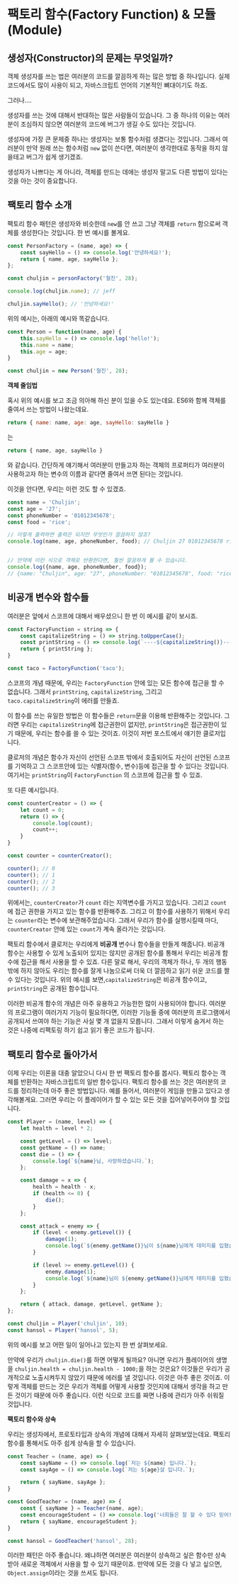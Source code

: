 # 팩토리 함수(Factory Function) & 모듈(Module)

## 생성자(Constructor)의 문제는 무엇일까?

객체 생성자를 쓰는 법은 여러분의 코드를 깔끔하게 하는 많은 방법 중 하나입니다. 실제 코드에서도 많이 사용이 되고, 자바스크립트 언어의 기본적인 뼈대이기도 하죠.

그러나....

생성자를 쓰는 것에 대해서 반대하는 많은 사람들이 있습니다. 그 중 하나의 이유는 여러분이 조심하지 않으면 여러분의 코드에 버그가 생길 수도 있다는 것입니다.

생성자에 가장 큰 문제중 하나는 생성자는 보통 함수처럼 생겼다는 것입니다. 그래서 여러분이 만약 원래 쓰는 함수처럼 `new` 없이 쓴다면, 여러분이 생각한대로 동작을 하지 않을테고 버그가 쉽게 생기겠죠.

생성자가 나쁘다는 게 아니라, 객체를 만드는 데에는 생성자 말고도 다른 방법이 있다는 것을 아는 것이 중요합니다. 

## 팩토리 함수 소개

팩토리 함수 패턴은 생성자와 비슷한데 `new`를 안 쓰고 그냥 객체를 `return` 함으로써 객체를 생성한다는 것입니다. 한 번 예시를 볼게요.

```javascript
const PersonFactory = (name, age) => {
    const sayHello = () => console.log('안녕하세요!');
    return { name, age, sayHello };
};

const chuljin = personFactory('철진', 28);

console.log(chuljin.name); // jeff

chuljin.sayHello(); // '안녕하세요!'
```

위의 예시는, 아래의 예시와 똑같습니다.

```javascript
const Person = function(name, age) {
    this.sayHello = () => console.log('hello!');
    this.name = name;
    this.age = age;
}

const chuljin = new Person('철진', 28);
```

**객체 줄임법**

혹시 위의 예시를 보고 조금 의아해 하신 분이 있을 수도 있는데요. ES6와 함께 객체를 줄여서 쓰는 방법이 나왔는데요. 

```javascript
return { name: name, age: age, sayHello: sayHello }
```

는

```javascript
return { name, age, sayHello }
```

와 같습니다. 간단하게 얘기해서 여러분이 만들고자 하는 객체의 프로퍼티가 여러분이 사용하고자 하는 변수의 이름과 같다면 줄여서 쓰면 된다는 것입니다.

이것을 안다면, 우리는 이런 것도 할 수 있겠죠.

```javascript
const name = 'Chuljin';
const age = '27';
const phoneNumber = '01012345678';
const food = 'rice';

// 이렇게 출력하면 출력은 되지만 무엇인가 깔끔하지 않죠?
console.log(name, age, phoneNumber, food); // Chuljin 27 01012345678 rice


// 만약에 이런 식으로 객체로 반환한다면, 훨씬 깔끔하게 볼 수 있습니다.
console.log({name, age, phoneNumber, food});
// {name: "Chuljin", age: "27", phoneNumber: "01012345678", food: "rice"}
```

## 비공개 변수와 함수들

여러분은 앞에서 스코프에 대해서 배우셨으니 한 번 이 예시를 같이 보시죠.

```javascript
const FactoryFunction = string => {
    const capitalizeString = () => string.toUpperCase();
    const printString = () => console.log(`----${capitalizeString()}----`);
    return { printString };
}

const taco = FactoryFunction('taco');
```

스코프의 개념 때문에, 우리는 `FactoryFunction` 안에 있는 모든 함수에 접근을 할 수 없습니다. 그래서 `printString`, `capitalizeString`, 그리고 `taco.capitalizeString`이 에러를 만들죠.

이 함수를 쓰는 유일한 방법은 이 함수들은 `return`문을 이용해 반환해주는 것입니다. 그러면 우리는 `capitalizeString`에 접근권한이 없지만, `printString`은 접근권한이 있기 때문에, 우리는 함수를 쓸 수 있는 것이죠. 이것이 저번 포스트에서 얘기한 클로저입니다.

클로저의 개념은 함수가 자신이 선언된 스코프 밖에서 호출되어도 자신이 선언된 스코프를 기억하고 그 스코프안에 있는 식별자(함수, 변수)등에 접근을 할 수 있다는 것입니다. 여기서는 `printString`이 `FactoryFunction` 의 스코프에 접근을 할 수 있죠.

또 다른 예시입니다.

```javascript
const counterCreator = () => {
    let count = 0;
    return () => {
        console.log(count);
        count++;
    }
}

const counter = counterCreator();

counter(); // 0
counter(); // 1
counter(); // 2
counter(); // 3
```

위에서는, `counterCreator`가 `count` 라는 지역변수를 가지고 있습니다. 그리고 `count`에 접근 권한을 가지고 있는 함수를 반환해주죠. 그리고 이 함수를 사용하기 위해서 우리는 `counter`라는 변수에 보관해주었습니다. 그래서 우리가 함수를 실행시킬때 마다, `counterCreator` 안에 있는 `count`가 계속 올라가는 것입니다.

팩토리 함수에서 클로저는 우리에게 **비공개** 변수나 함수들을 만들게 해줍니다. 비공개 함수는 사용할 수 있게 노출되어 있지는 않지만 공개된 함수를 통해서 우리는 비공개 함수에 접근을 해서 사용을 할 수 있죠. 다른 말로 해서, 우리의 객체가 하나, 두 개의 행동밖에 하지 않아도 우리는 함수를 잘게 나눔으로써 더욱 더 깔끔하고 읽기 쉬운 코드를 짤 수 있다는 것입니다. 위의 예시를 보면,`capitalizeString`은 비공개 함수이고, `printString`은 공개된 함수입니다.

이러한 비공개 함수의 개념은 아주 유용하고 가능한한 많이 사용되어야 합니다. 여러분의 프로그램이 여러가지 기능이 필요하다면, 이러한 기능들 중에 여러분의 프로그램에서 공개되서 쓰여야 하는 기능은 사실 몇 개 없을지 모릅니다. 그래서 이렇게 숨겨서 하는 것은 나중에 리팩토링 하기 쉽고 읽기 좋은 코드가 됩니다.

## 팩토리 함수로 돌아가서

이제 우리는 이론을 대충 알았으니 다시 한 번 팩토리 함수를 봅시다. 팩토리 함수는 객체를 반환하는 자바스크립트의 일반 함수입니다. 팩토리 함수를 쓰는 것은 여러분의 코드를 정리하는데 아주 좋은 방법입니다. 예를 들어서, 여러분이 게임을 만들고 있다고 생각해볼게요. 그러면 우리는 이 플레이어가 할 수 있는 모든 것을 집어넣어주어야 할 것입니다.

```javascript
const Player = (name, level) => {
    let health = level * 2;

    const getLevel = () => level;
    const getName = () => name;
    const die = () => {
        console.log(`${name}님, 사망하셨습니다.`);
    };

    const damage = x => {
        health = health - x;
        if (health <= 0) {
            die();
        }
    };

    const attack = enemy => {
        if (level < enemy.getLevel()) {
            damage(1);
            console.log(`${enemy.getName()}님이 ${name}님에게 데미지를 입혔습니다.`);
        }

        if (level >= enemy.getLevel()) {
            enemy.damage(1);
            console.log(`${name}님이 ${enemy.getName()}님에게 데미지를 입혔습니다.`);
        }
    };

    return { attack, damage, getLevel, getName };
};

const chuljin = Player('chuljin', 10);
const hansol = Player('hansol', 5);
```

위의 예시를 보고 어떤 일이 일어나고 있는지 한 번 살펴보세요.

만약에 우리가 `chuljin.die()`를 하면 어떻게 될까요? 아니면 우리가 플레이어의 생명을 `chuljin.health = chuljin.health - 1000;`을 하는 것은요? 이것들은 우리가 공개적으로 노출시켜두지 않았기 때문에 에러를 낼 것입니다. 이것은 아주 좋은 것이죠. 이렇게 객체를 만드는 것은 우리가 객체를 어떻게 사용할 것인지에 대해서 생각을 하고 만든 것이기 때문에 아주 좋습니다. 이런 식으로 코드를 짜면 나중에 관리가 아주 쉬워질 것입니다.

**팩토리 함수와 상속**

우리는 생성자에서, 프로토타입과 상속의 개념에 대해서 자세히 살펴보았는데요. 팩토리 함수를 통해서도 아주 쉽게 상속을 할 수 있습니다.

```javascript
const Teacher = (name, age) => {
    const sayName = () => console.log(`저는 ${name} 입니다.`);
    const sayAge = () => console.log(`저는 ${age}살 입니다.`);

    return { sayName, sayAge };
}

const GoodTeacher = (name, age) => {
    const { sayName } = Teacher(name, age);
    const encourageStudent = () => console.log('너희들은 잘 할 수 있다 믿어!');
    return { sayName, encourageStudent };
}

const hansol = GoodTeacher('hansol', 28);
```

이러한 패턴은 아주 좋습니다. 왜냐하면 여러분은 여러분이 상속하고 싶은 함수만 상속받아 새로운 객체에서 사용을 할 수 있기 때문이죠. 만약에 모든 것을 다 넣고 싶으면, `Object.assign`이라는 것을 쓰셔도 됩니다.

